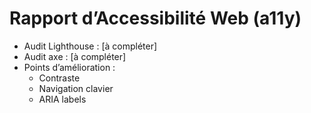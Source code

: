 # Rapport d’Accessibilité Web (a11y)

- Audit Lighthouse : [à compléter]
- Audit axe : [à compléter]
- Points d’amélioration :
  - Contraste
  - Navigation clavier
  - ARIA labels
